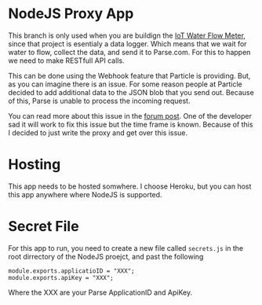 # NodeJS Proxy App

This branch is only used when you are buildign the [IoT Water Flow Meter](https://www.hackster.io/davidgatti/iot-water-flow-meter), since that project is esentialy a data logger. Which means that we wait for water to flow, collect the data, and send it to Parse.com. For this to happen we need to make RESTfull API calls. 

This can be done using the Webhook feature that Particle is providing. But, as you can imagine there is an issue. For some reason people at Particle decided to add additional data to the JSON blob that you send out. Because of this, Parse is unable to process the incoming request. 

You can read more about this issue in the [forum post](https://community.particle.io/t/webhooks-parse-com/13010). One of the developer sad it will work to fix this issue but the time frame is known. Because of this I decided to just write the proxy and get over this issue. 

# Hosting

This app needs to be hosted somwhere. I choose Heroku, but you can host this app anywhere where NodeJS is supported.

# Secret File

For this app to run, you need to create a new file called `secrets.js` in the root dirrectory of the NodeJS proejct, and past the following

```{.js}
module.exports.applicatioID = "XXX";
module.exports.apiKey = "XXX";
```
Where the XXX are your Parse ApplicationID and ApiKey.
